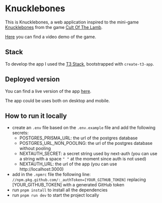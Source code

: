 # Knucklebones

This is Knucklebones, a web application inspired to the mini-game [Knucklebones](https://en.wikipedia.org/wiki/Knucklebones) from the game [Cult Of The Lamb](https://www.cultofthelamb.com/).

[Here](https://www.youtube.com/watch?v=y4PfvZiEs5E) you can find a video demo of the game.

## Stack

To develop the app I used the [T3 Stack](https://create.t3.gg/), bootstrapped with `create-t3-app`.

## Deployed version
You can find a live version of the app [here](https://knucklebones-delta.vercel.app/).

The app could be uses both on desktop and mobile.

## How to run it locally
- create an `.env` file based on the `.env.example` file and add the following secrets:
  - POSTGRES_PRISMA_URL: the url of the postgres database
  - POSTGRES_URL_NON_POOLING: the url of the postgres database without pooling
  - NEXTAUTH_SECRET: a secret string used by next-auth (you can use a string with a space `" "` at the moment since auth is not used)
  - NEXTAUTH_URL: the url of the app (you can use http://localhost:3000)
- add in the `.npmrc` file the following line: `//npm.pkg.github.com/:_authToken=[YOUR_GITHUB_TOKEN]` replacing [YOUR_GITHUB_TOKEN] with a generated GitHub token
- run `pnpm install` to install all the dependencies
- run `pnpm run dev` to start the project locally

